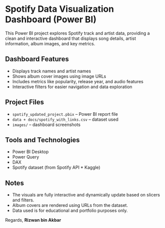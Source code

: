 # Spotify Data Visualization Dashboard (Power BI)

This Power BI project explores Spotify track and artist data, providing a clean and interactive dashboard that displays song details, artist information, album images, and key metrics.

## Dashboard Features

- Displays track names and artist names
- Shows album cover images using image URLs
- Includes metrics like popularity, release year, and audio features
- Interactive filters for easier navigation and data exploration

## Project Files

- `spotify_updated_project.pbix` – Power BI report file
- `data + docs/spotify_with_links.csv` – dataset used
- `images/` – dashboard screenshots

## Tools and Technologies

- Power BI Desktop
- Power Query
- DAX
- Spotify dataset (from Spotify API * Kaggle)

## Notes

- The visuals are fully interactive and dynamically update based on slicers and filters.
- Album covers are rendered using URLs from the dataset.
- Data used is for educational and portfolio purposes only.

Regards, 
        **Rizwan bin Akbar**
